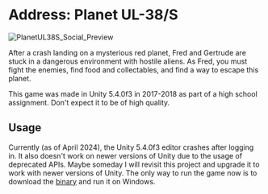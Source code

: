 # Address: Planet UL-38/S

![PlanetUL38S_Social_Preview](https://github.com/Jeffrey-Lim/PlanetUL38S/assets/33672881/8e91b35e-c04d-4fd1-9506-9b4185cf58cb)

After a crash landing on a mysterious red planet, Fred and Gertrude are stuck in a dangerous environment with hostile aliens. 
As Fred, you must fight the enemies, find food and collectables, and find a way to escape this planet. 

This game was made in Unity 5.4.0f3 in 2017-2018 as part of a high school assignment. Don't expect it to be of high quality. 

## Usage
Currently (as of April 2024), the Unity 5.4.0f3 editor crashes after logging in. It also doesn't work on newer versions of Unity due to the usage of deprecated APIs.
Maybe someday I will revisit this project and upgrade it to work with newer versions of Unity. 
The only way to run the game now is to download the [binary](https://github.com/Jeffrey-Lim/PlanetUL38S/releases/tag/1.0.0) and run it on Windows. 

